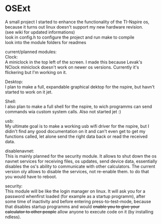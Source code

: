 # OSExt
A small project I started to enhance the functionality of the TI-Nspire os, because it turns out linux doesn't support my new hardware revision.<br>
(see wiki for updated informations)<br>
look in config.h to configure the project and run make to compile<br>
look into the module folders for readmes

current/planned modules:<br>
Clock:<br>
A miniclock in the top left of the screen. I made this because Levak's NClock miniclock doesn't work on newer os versions.
Currently it's flickering but I'm working on it.

Desktop:<br>
I plan to make a full, expandable graphical dektop for the nspire, but havn't started to work on it jet.

Shell:<br>
I also plan to make a full shell for the nspire, to wich programms can send commands wia custom system calls. Also not started jet :)

usb:<br>
My ultimate goal is to make a working usb wifi driver for the nspire, but I didin't find any good documentation on it and can't even get to get my functions called, let alone send the right data back or read the received data.

disablenavnet:<br>
This is mainly planned for the security module. It allows to shut down the os navnet services for receiving files, os updates, send device data, essentially disables the os's ability to communicate with other calculators. The current version oly allows to disable the services, not re-enable them. to do that you would have to reboot.

security:<br>
This module will be like the login manager on linux. It will ask you for a password whenfirst loaded (for example as a startup programm), after some time of inactivity and before entering press-to-test-mode, because that disables startup programms and would <del>enable you to give your calculator to other people</del> allow anyone to execute code on it (by installing ndless).



